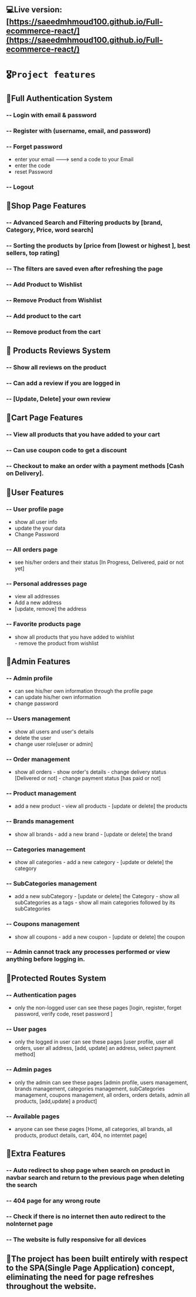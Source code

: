 ## 💻Live version: [https://saeedmhmoud100.github.io/Full-ecommerce-react/](https://saeedmhmoud100.github.io/Full-ecommerce-react/)

# `🎖️Project features`

## 📌Full Authentication System
 ### -- Login with email & password
 ### -- Register with (username, email, and password)
 ### -- Forget password
   - enter your email ---> send a code to your Email   
   - enter the code   
   - reset Password    
 ### -- Logout

## 📌Shop Page Features
 ### -- Advanced Search and Filtering products by [brand, Category, Price, word search]
 ### -- Sorting the products by [price from [lowest or highest ], best sellers, top rating]
 ### -- The filters are saved even after refreshing the page 
 ### -- Add Product to Wishlist
 ### -- Remove Product from Wishlist
 ### -- Add product to the cart
 ### -- Remove product from the cart

## 📌 Products Reviews System
 ### -- Show all reviews on the product
 ### -- Can add a review if you are logged in
 ### -- [Update, Delete] your own review

## 📌Cart Page Features
 ### -- View all products that you have added to your cart
 ### -- Can use coupon code to get a discount
 ### -- Checkout to make an order with a payment methods [Cash on Delivery].

## 📌User Features
 ### -- User profile page
   - show all user info  
   - update the your data   
   - Change Password   
 ### -- All orders page  
   - see his/her orders and their status [In Progress, Delivered,  paid or not yet]
 ### -- Personal addresses page  
   - view all addresses  
   - Add a new address  
   - [update, remove] the address
 ### -- Favorite products page  
   - show all products that you have added to wishlist  
    - remove the product from wishlist  


## 📌Admin Features
 ### -- Admin profile
   - can see his/her own information through the profile page
   - can update his/her own information
   - change password
 ### -- Users management
   - show all users and user's details
   - delete the user
   - change user role[user or admin]
 ### -- Order management
   - show all orders
    - show order's details
    - change delivery status [Delivered or not]
    - change payment status [has paid or not]
 ### -- Product management
   - add a new product
    - view all products 
    - [update or delete] the products
 ### -- Brands management
   - show all brands
    - add a new brand
    - [update or delete] the brand
 ### -- Categories management
   - show all categories
    - add a new category
    - [update or delete] the category
 ### -- SubCategories management
   - add a new subCategory
    - [update or delete] the Category
    - show all subCategories as a tags
    - show all main categories followed by its subCategories
 ### -- Coupons management
   - show all coupons
    - add a new coupon
    - [update or delete] the coupon
 ### -- Admin cannot track any processes performed or view anything before logging in.


## 📌Protected Routes System
 ### -- Authentication pages
   - only the non-logged user can see these pages [login, register, forget password, verify code, reset password ]
 ### -- User pages
   - only the logged in user can see these pages [user profile, user all orders, user all address, [add, update] an address, select payment method]
 ### -- Admin pages
   - only the admin can see these pages [admin profile, users management, brands management, categories management,
      subCategories management, coupons management, all orders, orders details, admin all products, [add,update] a product]
 ### -- Available pages
   - anyone can see these pages [Home, all categories, all brands, all products, product details, cart, 404, no interntet page]

## 📌Extra Features
 ### -- Auto redirect to shop page when search on product in navbar search and return to the previous page when deleting the search
 ### -- 404 page for any wrong route
 ### -- Check if there is no internet then auto redirect to the noInternet page
 ### -- The website is fully responsive for all devices

## 📌The project has been built entirely with respect to the SPA(Single Page Application) concept, eliminating the need for page refreshes throughout the website.
